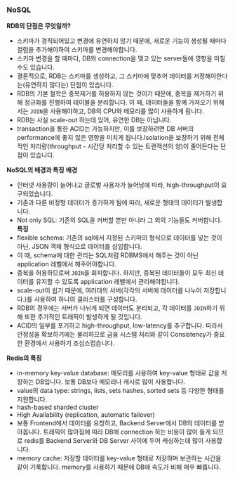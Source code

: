 ### NoSQL
**RDB의 단점은 무엇일까?**
- 스키마가 경직되어있고 변경에 유연하지 않기 때문에, 새로운 기능이 생성될 때마다 컬럼을 추가해야하여 스키마를 변경해야합니다.
- 스키마 변경을 할 때마다, DB와 connection을 맺고 있는 server들에 영향을 미칠 수도 있습니다.
- 결론적으로, RDB는 스키마를 생성하고, 그 스키마에 맞추어 데이터를 저장해야한다는(유연하지 않다는) 단점이 있습니다.
- RDB의 기본 철학은 중복제거를 허용하지 않는 것이기 때문에, 중복을 제거하기 위해 정규화를 진행하여 테이블을 분리합니다. 이 때, 데이터들을 함꼐 가져오기 위해서는 `JOIN`을 사용해야하고, DB의 CPU와 메모리를 많이 사용하게 됩니다.
- RDB는 사실 scale-out 하는데 있어, 유연한 DB는 아닙니다. 
- transaction을 통한 ACID는 가능하지만, 이를 보장하려면 DB 서버의 performance에 좋지 않은 영향을 미치게 됩니다.Isolation을 보장하기 위해 전체적인 처리량(throughput - 시간당 처리할 수 있는 트랜잭션의 양)이 줄어든다는 단점이 있습니다.

**NoSQL의 배경과 특징**
**배경**  
- 인터넷 사용량이 늘어나고 글로벌 사용자가 늘어남에 따라, high-throughput이 요구되었습니다.
- 기존과 다른 비정형 데이터가 증가하게 됨에 따라, 새로운 형태의 데이터가 발생합니다.
- Not only SQL: 기존의 SQL을 커버할 뿐만 아니라 그 외의 기능들도 커버합니다.
**특징**  
- flexible schema: 기존의 sql에서 지정된 스키마의 형식으로 데이터를 넣는 것이 아닌, JSON 객체 형식으로 데이터를 삽입합니다.
- 이 때, schema에 대한 관리는 SQL처럼 RDBMS에서 해주는 것이 아닌 application 레벨에서 해주어야합니다.
- 중복을 허용하므로써 `JOIN`을 회피합니다. 하지만, 중복된 데이터들이 모두 최신 데이터를 유지할 수 있도록 application 레벨에서 관리해야합니다.
- scale-out이 쉽기 때문에, 여러대의 서버(각각의 서버에 데이터를 나누어 저장합니다.)를 사용하여 하나의 클러스터를 구성합니다.
- RDB의 경우에는 서버가 나뉘게 되면 데이터도 분리되고, 각 데이터를 `JOIN`하기 위해 또한 추가적인 트래픽이 발생하게 될 것입니다.
- ACID의 일부를 포기하고 high-throughput, low-latency를 추구합니다. 따라서 안정성을 확보하기에는 불리하므로 금융 시스템 처리와 같이 Consistency가 중요한 환경에서 사용하기 조심스럽습니다.

**Redis의 특징**
- in-memory key-value database: 메모리를 사용하여 key-value 형태로 값을 저장하는 DB입니다. 보통 DB보다 메모리나 캐시로 많이 사용합니다.
- value의 data type: strings, lists, sets hashes, sorted sets 등 다양한 형태를 지원합니다.
- hash-based sharded cluster
- High Availability (replication, automatic failover)
- 보통 Frontend에서 데이터를 요청하고, Backend Server에서 DB의 데이터를 받아옵니다. 트래픽이 많아짐에 따라 DB에 connection 하는 비용이 많이 들게 되므로 redis를 Backend Server와 DB Server 사이에 두어 캐싱하는데 많이 사용합니다.
- memory cache: 저장할 데이터를 key-value 형태로 저장하며 보관하는 시간을 같이 기록합니다. memory를 사용하기 때문에 DB에 속도가 비해 매우 빠릅니다.
